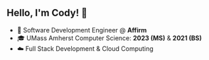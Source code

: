## Hello, I'm Cody! 👋

- 🏢 Software Development Engineer @ **Affirm**
- 🎓 UMass Amherst Computer Science: **2023 (MS)** & **2021 (BS)**
- ☁️ Full Stack Development & Cloud Computing
